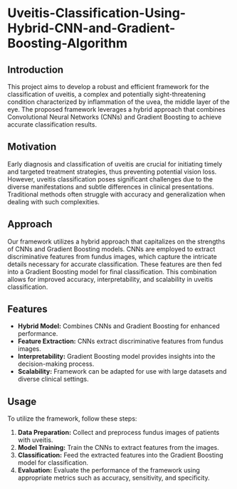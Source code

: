 # Uveitis-Classification-Using-Hybrid-CNN-and-Gradient-Boosting-Algorithm

## Introduction
This project aims to develop a robust and efficient framework for the classification of uveitis, a complex and potentially sight-threatening condition characterized by inflammation of the uvea, the middle layer of the eye. The proposed framework leverages a hybrid approach that combines Convolutional Neural Networks (CNNs) and Gradient Boosting to achieve accurate classification results.

## Motivation
Early diagnosis and classification of uveitis are crucial for initiating timely and targeted treatment strategies, thus preventing potential vision loss. However, uveitis classification poses significant challenges due to the diverse manifestations and subtle differences in clinical presentations. Traditional methods often struggle with accuracy and generalization when dealing with such complexities.

## Approach
Our framework utilizes a hybrid approach that capitalizes on the strengths of CNNs and Gradient Boosting models. CNNs are employed to extract discriminative features from fundus images, which capture the intricate details necessary for accurate classification. These features are then fed into a Gradient Boosting model for final classification. This combination allows for improved accuracy, interpretability, and scalability in uveitis classification.

## Features
- **Hybrid Model:** Combines CNNs and Gradient Boosting for enhanced performance.
- **Feature Extraction:** CNNs extract discriminative features from fundus images.
- **Interpretability:** Gradient Boosting model provides insights into the decision-making process.
- **Scalability:** Framework can be adapted for use with large datasets and diverse clinical settings.

## Usage
To utilize the framework, follow these steps:
1. **Data Preparation:** Collect and preprocess fundus images of patients with uveitis.
2. **Model Training:** Train the CNNs to extract features from the images.
3. **Classification:** Feed the extracted features into the Gradient Boosting model for classification.
4. **Evaluation:** Evaluate the performance of the framework using appropriate metrics such as accuracy, sensitivity, and specificity.

